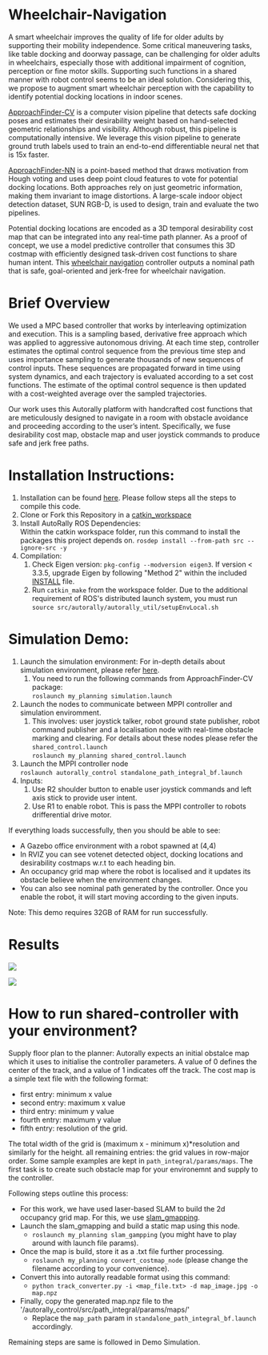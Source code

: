# Wheelchair-Navigation

A smart wheelchair improves the quality of life for older adults by supporting their mobility independence. Some
critical maneuvering tasks, like table docking and doorway passage, can be challenging for older adults in wheelchairs,
especially those with additional impairment of cognition, perception or fine motor skills. Supporting such functions in
a shared manner with robot control seems to be an ideal solution. Considering this, we propose to augment smart
wheelchair perception with the capability to identify potential docking locations in indoor scenes.

[ApproachFinder-CV](https://github.com/ShivamThukral/ApproachFinder-CV) is a computer vision pipeline that detects safe docking poses and estimates their desirability weight based on
hand-selected geometric relationships and visibility. Although robust, this pipeline is computationally intensive. We
leverage this vision pipeline to generate ground truth labels used to train an end-to-end differentiable neural net that
is 15x faster.

[ApproachFinder-NN](https://github.com/ShivamThukral/ApproachFinder-NN) is a point-based method that draws motivation from Hough voting and uses deep point
cloud features to vote for potential docking locations. Both approaches rely on just geometric information, making them
invariant to image distortions. A large-scale indoor object detection dataset, SUN RGB-D, is used to design, train and
evaluate the two pipelines.


Potential docking locations are encoded as a 3D temporal desirability cost map that can be integrated into any real-time
path planner. As a proof of concept, we use a model predictive controller that consumes this 3D costmap with efficiently
designed task-driven cost functions to share human intent. This [wheelchair navigation](https://github.com/ShivamThukral/Wheelchair-Navigation) controller outputs a nominal path that is safe,
goal-oriented and jerk-free for wheelchair navigation.

# Brief Overview

We used a MPC based controller that works by interleaving optimization and execution. This is a sampling based, derivative
free approach which was applied to aggressive autonomous driving. At each time step, controller estimates the optimal control
sequence from the previous time step and uses importance sampling to generate thousands of new sequences of control
inputs. These sequences are propagated forward in time using system dynamics, and each trajectory is evaluated according
to a set cost functions. The estimate of the optimal control sequence is then updated with a cost-weighted average over
the sampled trajectories.

Our work uses this Autorally platform with handcrafted cost functions that are meticulously designed to navigate in a
room with obstacle avoidance and proceeding according to the user’s intent. Specifically, we fuse desirability cost map,
obstacle map and user joystick commands to produce safe and jerk free paths.

# Installation Instructions:

1. Installation can be found [here](https://github.com/AutoRally/autorally#1-install-prerequisites). Please follow steps
   all the steps to compile this code.
2. Clone or Fork this Repository in a [catkin_workspace](http://wiki.ros.org/catkin/workspaces)
3. Install AutoRally ROS Dependencies:<br>
   Within the catkin workspace folder, run this command to install the packages this project depends on.
   `rosdep install --from-path src --ignore-src -y`
4. Compilation:
    1. Check Eigen version: `pkg-config --modversion eigen3`. If version < 3.3.5, upgrade Eigen by following "Method 2"
       within the included [INSTALL](https://github.com/eigenteam/eigen-git-mirror/blob/master/INSTALL) file.
    2. Run `catkin_make` from the workspace folder. Due to the additional requirement of ROS's distributed launch
       system, you must run
       `source src/autorally/autorally_util/setupEnvLocal.sh`



# Simulation Demo:

1. Launch the simulation environment: For in-depth details about simulation environment, please
   refer [here](https://github.com/ShivamThukral/ApproachFinder-CV#demo-in-simulation).
    1. You need to run the following commands from ApproachFinder-CV package: <br>
       `roslaunch my_planning simulation.launch`
2. Launch the nodes to communicate between MPPI controller and simulation enviromment.
    1. This involves: user joystick talker, robot ground state publisher, robot command publisher and a localisation
       node with real-time obstacle marking and clearing. For details about these nodes please refer
       the `shared_control.launch`<br>
       `roslaunch my_planning shared_control.launch`
3. Launch the MPPI controller node <br>
   `roslaunch autorally_control standalone_path_integral_bf.launch`
4. Inputs: 
   1. Use R2 shoulder button to enable user joystick commands and left axis stick to provide user intent.
   2. Use R1 to enable robot. This is pass the MPPI controller to robots drifferential drive motor.
   

If everything loads successfully, then you should be able to see:

- A Gazebo office environment with a robot spawned at (4,4)
- In RVIZ you can see votenet detected object, docking locations and desirability costmaps w.r.t to each heading bin.
- An occupancy grid map where the robot is localised and it updates its obstacle believe when the environment changes.
- You can also see nominal path generated by the controller. Once you enable the robot, it will start moving according
  to the given inputs.

Note: This demo requires 32GB of RAM for run successfully.

# Results
![](results/video1.gif)

![](results/video2.gif)

# How to run shared-controller with your environment?

Supply floor plan to the planner:
Autorally expects an initial obstalce map which it uses to initialise the controller parameters. A value of 0 defines
the center of the track, and a value of 1 indicates off the track. The cost map is a simple text file with the following
format:

- first entry: minimum x value
- second entry: maximum x value
- third entry: minimum y value
- fourth entry: maximum y value
- fifth entry: resolution of the grid.

The total width of the grid is (maximum x - minimum x)*resolution and similarly for the height. all remaining entries:
the grid values in row-major order. Some sample examples are kept in `path_integral/params/maps`. The first task is to
create such obstacle map for your environemnt and supply to the controller.

Following steps outline this process:

- For this work, we have used laser-based SLAM to build the 2d occupancy grid map. For this, we
  use [slam_gmapping](http://wiki.ros.org/gmapping).
- Launch the slam_gmapping and build a static map using this node.
    - `roslaunch my_planning slam_gampping` (you might have to play around with launch file params).
- Once the map is build, store it as a .txt file further processing.
    - `roslaunch my_planning convert_costmap_node` (please change the filename according to your convenience).
- Convert this into autorally readable format using this command:
    - `python track_converter.py -i <map_file.txt> -d map_image.jpg -o map.npz`
- Finally, copy the generated map.npz file to the  '/autorally_control/src/path_integral/params/maps/'
    - Replace the `map_path` param in `standalone_path_integral_bf.launch` accordingly.

Remaining steps are same is followed in Demo Simulation.